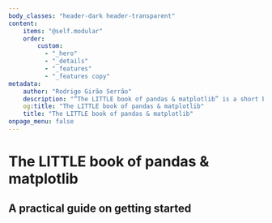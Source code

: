 ```yaml
---
body_classes: "header-dark header-transparent"
content:
    items: "@self.modular"
    order:
        custom:
          - "_hero"
          - "_details"
          - "_features"
          - "_features copy"
metadata:
    author: "Rodrigo Girão Serrão"
    description: "“The LITTLE book of pandas & matplotlib” is a short book that provides a practical guide to getting started with pandas and matplotlib."
    og:title: "The LITTLE book of pandas & matplotlib"
    title: "The LITTLE book of pandas & matplotlib"
onpage_menu: false
---
```


# The LITTLE book of pandas & matplotlib

## A practical guide on getting started
